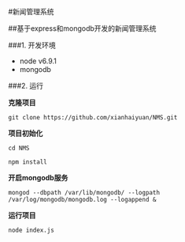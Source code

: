 #新闻管理系统

##基于express和mongodb开发的新闻管理系统

###1. 开发环境

- node v6.9.1
- mongodb

###2. 运行

**克隆项目**

	git clone https://github.com/xianhaiyuan/NMS.git
	
**项目初始化**

	cd NMS
	
	npm install

**开启mongodb服务**

	mongod --dbpath /var/lib/mongodb/ --logpath /var/log/mongodb/mongodb.log --logappend &

**运行项目**	

	node index.js
